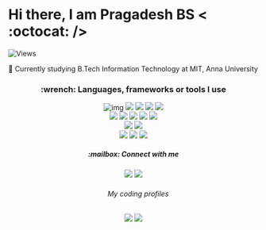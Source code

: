 # Hi there, I am **Pragadesh BS** < :octocat: /> #

![Views](https://gpvc.arturio.dev/PragadeshBS)

:book: Currently studying B.Tech Information Technology at MIT, Anna University 

<!--
**PragadeshBS/PragadeshBS** is a ✨ _special_ ✨ repository because its `README.md` (this file) appears on your GitHub profile.

Here are some ideas to get you started:

- 🔭 I’m currently working on ...
- 🌱 I’m currently learning ...
- 👯 I’m looking to collaborate on ...
- 🤔 I’m looking for help with ...
- 💬 Ask me about ...
- 📫 How to reach me: ...
- 😄 Pronouns: ...
- ⚡ Fun fact: ... -->

<div align="center">
  <h3> :wrench: Languages, frameworks or tools I use</h3>

  <div>
    <img src="https://img.shields.io/badge/HTML5-E34F26?style=for-the-badge&logo=html5&logoColor=white" alt="img">
    <img src="https://img.shields.io/badge/CSS3-1572B6?style=for-the-badge&logo=css3&logoColor=white">
    <img src="https://img.shields.io/badge/JavaScript-F7DF1E?style=for-the-badge&logo=javascript&logoColor=black">
    <img src="https://img.shields.io/badge/React-20232A?style=for-the-badge&logo=react&logoColor=61DAFB">
    <img src="https://img.shields.io/badge/Bootstrap-563D7C?style=for-the-badge&logo=bootstrap&logoColor=white">
   </div>

  <div>
    <img src="https://img.shields.io/badge/Node.js-43853D?style=for-the-badge&logo=node.js&logoColor=white">
    <img src="https://img.shields.io/badge/Express.js-404D59?style=for-the-badge">
    <img src="https://img.shields.io/badge/MongoDB-4EA94B?style=for-the-badge&logo=mongodb&logoColor=white">
    <img src="https://img.shields.io/badge/PHP-777BB4?style=for-the-badge&logo=php&logoColor=white">
    <img src="https://img.shields.io/badge/MySQL-00000F?style=for-the-badge&logo=mysql&logoColor=white">
  </div>

  <div>
    <img src="https://img.shields.io/badge/Flutter-02569B?style=for-the-badge&logo=flutter&logoColor=white">
    <img src="https://img.shields.io/badge/Dart-0175C2?style=for-the-badge&logo=dart&logoColor=white">
  </div>

  <div>
    <img src="https://img.shields.io/badge/C-00599C?style=for-the-badge&logo=c&logoColor=white">
    <img src="https://img.shields.io/badge/C%2B%2B-00599C?style=for-the-badge&logo=c%2B%2B&logoColor=white">
    <img src="https://img.shields.io/badge/Python-14354C?style=for-the-badge&logo=python&logoColor=white">
  </div>

  <h5> :mailbox: Connect with me</h5>
  <a href="https://in.linkedin.com/in/pragadeshbs"><img src="https://img.icons8.com/color/search/linkedin"></a>
  <a href="mailto:pragadeshbs.pmou2@simplelogin.co"><img src="https://img.icons8.com/color/search/email"></a>


  <h6><img src="https://img.icons8.com/ios/50/000000/code.png" width="15px" /> My coding profiles</h6>
  <a href="https://hackerrank.com/PragadeshBS"><img src="https://img.icons8.com/external-tal-revivo-color-tal-revivo/36/000000/external-hackerrank-is-a-technology-company-that-focuses-on-competitive-programming-logo-color-tal-revivo.png"></a>
  <a href="https://leetcode.com/PragadeshBS"><img src="https://img.icons8.com/external-tal-revivo-color-tal-revivo/36/000000/external-level-up-your-coding-skills-and-quickly-land-a-job-logo-color-tal-revivo.png"></a>  
  
</div>
